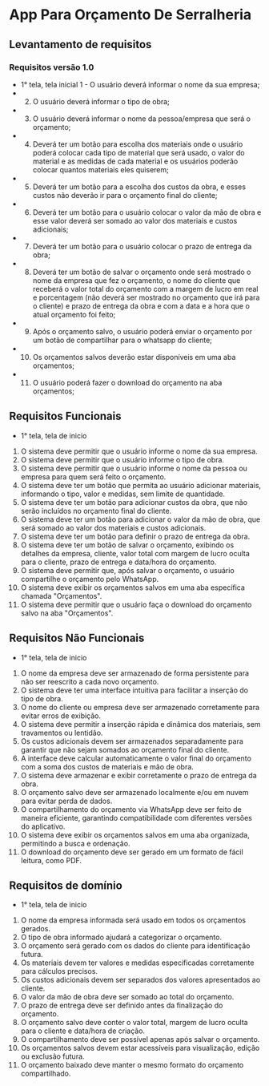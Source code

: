 # App Para Orçamento De Serralheria

## Levantamento de requisitos
### Requisitos versão 1.0
- 1° tela, tela inicial
1 - O usuário deverá informar o nome da sua empresa;
- 2.	O usuário deverá informar o tipo de obra;
- 3.	O usuário deverá informar o nome da pessoa/empresa que será o orçamento;
- 4.	Deverá ter um botão para escolha dos materiais onde o usuário poderá colocar cada tipo de material que será usado, o valor do material e as medidas de cada material e os usuários poderão colocar quantos materiais eles quiserem;
- 5.	Deverá ter um botão para a escolha dos custos da obra, e esses custos não deverão ir para o orçamento final do cliente;
- 6.	Deverá ter um botão para o usuário colocar o valor da mão de obra e esse valor deverá ser somado ao valor dos materiais e custos adicionais;
- 7.	Deverá ter um botão para o usuário colocar o prazo de entrega da obra;
- 8.	Deverá ter um botão de salvar o orçamento onde será mostrado o nome da empresa que fez o orçamento, o nome do cliente que receberá o valor total do orçamento com a margem de lucro em real e porcentagem (não deverá ser mostrado no orçamento que irá para o cliente) e prazo de entrega da obra e com a data e a hora que o atual orçamento foi feito;
- 9.	Após o orçamento salvo, o usuário poderá enviar o orçamento por um botão de compartilhar para o whatsapp do cliente;
- 10.	Os orçamentos salvos deverão estar disponíveis em uma aba orçamentos;
- 11.	O usuário poderá fazer o download do orçamento na aba orçamentos;

## Requisitos Funcionais
- 1° tela, tela de inicio
1.	O sistema deve permitir que o usuário informe o nome da sua empresa.
2.	O sistema deve permitir que o usuário informe o tipo de obra.
3.	O sistema deve permitir que o usuário informe o nome da pessoa ou empresa para quem será feito o orçamento.
4.	O sistema deve ter um botão que permita ao usuário adicionar materiais, informando o tipo, valor e medidas, sem limite de quantidade.
5.	O sistema deve ter um botão para adicionar custos da obra, que não serão incluídos no orçamento final do cliente.
6.	O sistema deve ter um botão para adicionar o valor da mão de obra, que será somado ao valor dos materiais e custos adicionais.
7.	O sistema deve ter um botão para definir o prazo de entrega da obra.
8.	O sistema deve ter um botão de salvar o orçamento, exibindo os detalhes da empresa, cliente, valor total com margem de lucro oculta para o cliente, prazo de entrega e data/hora do orçamento.
9.	O sistema deve permitir que, após salvar o orçamento, o usuário compartilhe o orçamento pelo WhatsApp.
10.	O sistema deve exibir os orçamentos salvos em uma aba específica chamada "Orçamentos".
11.	O sistema deve permitir que o usuário faça o download do orçamento salvo na aba "Orçamentos".

## Requisitos Não Funcionais
- 1° tela, tela de inicio
1.	O nome da empresa deve ser armazenado de forma persistente para não ser reescrito a cada novo orçamento.
2.	O sistema deve ter uma interface intuitiva para facilitar a inserção do tipo de obra.
3.	O nome do cliente ou empresa deve ser armazenado corretamente para evitar erros de exibição.
4.	O sistema deve permitir a inserção rápida e dinâmica dos materiais, sem travamentos ou lentidão.
5.	Os custos adicionais devem ser armazenados separadamente para garantir que não sejam somados ao orçamento final do cliente.
6.	A interface deve calcular automaticamente o valor final do orçamento com a soma dos custos de materiais e mão de obra.
7.	O sistema deve armazenar e exibir corretamente o prazo de entrega da obra.
8.	O orçamento salvo deve ser armazenado localmente e/ou em nuvem para evitar perda de dados.
9.	O compartilhamento do orçamento via WhatsApp deve ser feito de maneira eficiente, garantindo compatibilidade com diferentes versões do aplicativo.
10.	O sistema deve exibir os orçamentos salvos em uma aba organizada, permitindo a busca e ordenação.
11.	O download do orçamento deve ser gerado em um formato de fácil leitura, como PDF.

## Requisitos de domínio
- 1° tela, tela de inicio
1.	O nome da empresa informada será usado em todos os orçamentos gerados.
2.	O tipo de obra informado ajudará a categorizar o orçamento.
3.	O orçamento será gerado com os dados do cliente para identificação futura.
4.	Os materiais devem ter valores e medidas especificadas corretamente para cálculos precisos.
5.	Os custos adicionais devem ser separados dos valores apresentados ao cliente.
6.	O valor da mão de obra deve ser somado ao total do orçamento.
7.	O prazo de entrega deve ser definido antes da finalização do orçamento.
8.	O orçamento salvo deve conter o valor total, margem de lucro oculta para o cliente e data/hora de criação.
9.	O compartilhamento deve ser possível apenas após salvar o orçamento.
10.	Os orçamentos salvos devem estar acessíveis para visualização, edição ou exclusão futura.
11.	O orçamento baixado deve manter o mesmo formato do orçamento compartilhado.
